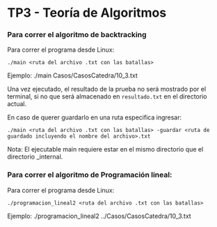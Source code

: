 # TP3 - Teoría de Algoritmos 

### Para correr el algoritmo de backtracking

Para correr el programa desde Linux:

```
./main <ruta del archivo .txt con las batallas>
```
Ejemplo: ./main Casos/CasosCatedra/10_3.txt

Una vez ejecutado, el resultado de la prueba no será mostrado por el terminal, si no que será almacenado en `resultado.txt` en el directorio actual.

En caso de querer guardarlo en una ruta especifica ingresar:

```
./main <ruta del archivo .txt con las batallas> -guardar <ruta de guardado incluyendo el nombre del archivo>.txt 
```
Nota: El ejecutable main requiere estar en el mismo directorio que el directorio _internal.

### Para correr el algoritmo de Programación lineal:

Para correr el programa desde Linux:

```
./programacion_lineal2 <ruta del archivo .txt con las batallas>
```
Ejemplo: ./programacion_lineal2 ../Casos/CasosCatedra/10_3.txt
